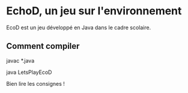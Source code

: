 ﻿# EchoD, un jeu sur l'environnement
 
 EcoD est un jeu développé en Java dans le cadre scolaire.
 
 ## Comment compiler

javac *.java


java LetsPlayEcoD


Bien lire les consignes !


